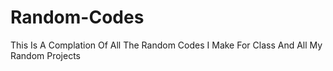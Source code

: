 # Random-Codes
This Is A Complation Of All The Random Codes I Make For Class And All My Random Projects
